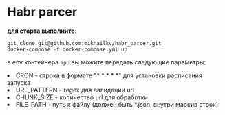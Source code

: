 # Habr parcer
**для старта выполните:**
~~~
git clone git@github.com:mikhailkv/habr_parcer.git
docker-compose -f docker-compose.yml up 
~~~

в env контейнера `app` вы можите передать следующие параметры:

<li> CRON - строка в формате "* * * * *" для установки расписания запуска </li> 
<li> URL_PATTERN - regex для валидации url </li> 
<li> CHUNK_SIZE - количество url для обработки </li> 
<li> FILE_PATH - путь к файлу (должен быть *.json, внутри массив строк) </li> 